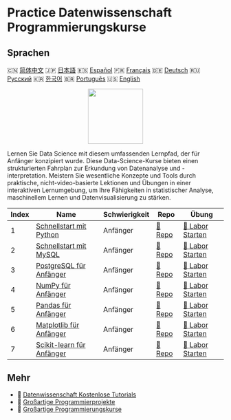 # Practice Datenwissenschaft Programmierungskurse

## Sprachen

🇨🇳 [简体中文](README_zh.md) 🇯🇵 [日本語](README_ja.md) 🇪🇸 [Español](README_es.md) 🇫🇷 [Français](README_fr.md) 🇩🇪 [Deutsch](README_de.md) 🇷🇺 [Русский](README_ru.md) 🇰🇷 [한국어](README_ko.md) 🇧🇷 [Português](README_pt.md) 🇺🇸 [English](README.md) 

<div align="center">
<img width="128px" src="https://file.labex.io/path/Ctx67nWJaNg4.png">
</div>

Lernen Sie Data Science mit diesem umfassenden Lernpfad, der für Anfänger konzipiert wurde. Diese Data-Science-Kurse bieten einen strukturierten Fahrplan zur Erkundung von Datenanalyse und -interpretation. Meistern Sie wesentliche Konzepte und Tools durch praktische, nicht-video-basierte Lektionen und Übungen in einer interaktiven Lernumgebung, um Ihre Fähigkeiten in statistischer Analyse, maschinellem Lernen und Datenvisualisierung zu stärken.

|   Index | Name                                                                                | Schwierigkeit   | Repo                                                                | Übung                                                                      |
|---------|-------------------------------------------------------------------------------------|-----------------|---------------------------------------------------------------------|----------------------------------------------------------------------------|
|       1 | [Schnellstart mit Python](https://labex.io/de/courses/quick-start-with-python)      | Anfänger        | [🔗 Repo](https://github.com/labex-labs/quick-start-with-python)    | [🚀 Labor Starten](https://labex.io/de/courses/quick-start-with-python)    |
|       2 | [Schnellstart mit MySQL](https://labex.io/de/courses/quick-start-with-mysql)        | Anfänger        | [🔗 Repo](https://github.com/labex-labs/quick-start-with-mysql)     | [🚀 Labor Starten](https://labex.io/de/courses/quick-start-with-mysql)     |
|       3 | [PostgreSQL für Anfänger](https://labex.io/de/courses/postgresql-for-beginners)     | Anfänger        | [🔗 Repo](https://github.com/labex-labs/postgresql-for-beginners)   | [🚀 Labor Starten](https://labex.io/de/courses/postgresql-for-beginners)   |
|       4 | [NumPy für Anfänger](https://labex.io/de/courses/numpy-for-beginners)               | Anfänger        | [🔗 Repo](https://github.com/labex-labs/numpy-for-beginners)        | [🚀 Labor Starten](https://labex.io/de/courses/numpy-for-beginners)        |
|       5 | [Pandas für Anfänger](https://labex.io/de/courses/pandas-for-beginners)             | Anfänger        | [🔗 Repo](https://github.com/labex-labs/pandas-for-beginners)       | [🚀 Labor Starten](https://labex.io/de/courses/pandas-for-beginners)       |
|       6 | [Matplotlib für Anfänger](https://labex.io/de/courses/matplotlib-for-beginners)     | Anfänger        | [🔗 Repo](https://github.com/labex-labs/matplotlib-for-beginners)   | [🚀 Labor Starten](https://labex.io/de/courses/matplotlib-for-beginners)   |
|       7 | [Scikit-learn für Anfänger](https://labex.io/de/courses/scikit-learn-for-beginners) | Anfänger        | [🔗 Repo](https://github.com/labex-labs/scikit-learn-for-beginners) | [🚀 Labor Starten](https://labex.io/de/courses/scikit-learn-for-beginners) |

## Mehr

- 🔗 [Datenwissenschaft Kostenlose Tutorials](https://github.com/labex-labs/data-science-free-tutorials)
- 🔗 [Großartige Programmierprojekte](https://github.com/labex-labs/awesome-programming-projects)
- 🔗 [Großartige Programmierungskurse](https://github.com/labex-labs/awesome-programming-courses)

